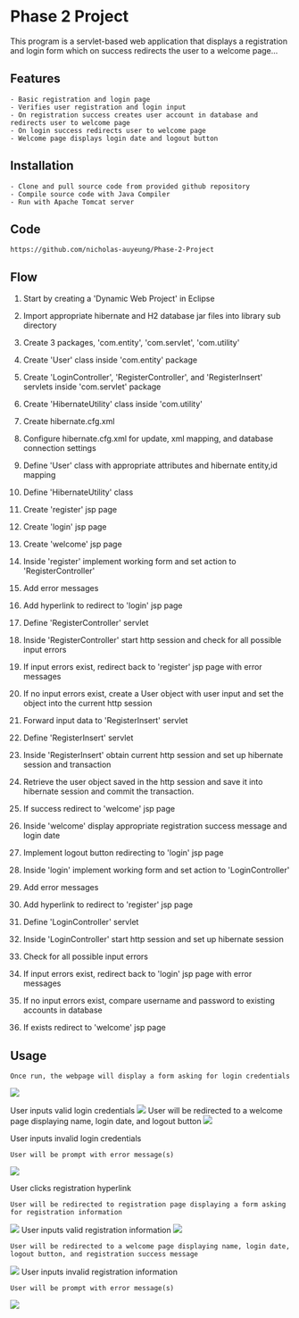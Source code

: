# Phase 2 Project

This program is a servlet-based web application that displays a registration and login form which on success redirects the user to a welcome page...

## Features

	- Basic registration and login page
	- Verifies user registration and login input
	- On registration success creates user account in database and redirects user to welcome page
	- On login success redirects user to welcome page
	- Welcome page displays login date and logout button

## Installation

	- Clone and pull source code from provided github repository
	- Compile source code with Java Compiler
	- Run with Apache Tomcat server

## Code

	https://github.com/nicholas-auyeung/Phase-2-Project

## Flow

1. Start by creating a 'Dynamic Web Project' in Eclipse

2. Import appropriate hibernate and H2 database jar files into library sub directory

3. Create 3 packages, 'com.entity', 'com.servlet', 'com.utility'

4. Create 'User' class inside 'com.entity' package

5. Create 'LoginController', 'RegisterController', and 'RegisterInsert' servlets inside 'com.servlet' package

6. Create 'HibernateUtility' class inside 'com.utility'

7. Create hibernate.cfg.xml

8. Configure hibernate.cfg.xml for update, xml mapping, and database connection settings

9. Define 'User' class with appropriate attributes and hibernate entity,id mapping

10. Define 'HibernateUtility' class

11. Create 'register' jsp page

12. Create 'login' jsp page

13. Create 'welcome' jsp page

14. Inside 'register' implement working form and set action to 'RegisterController'

15. Add error messages

16. Add hyperlink to redirect to 'login' jsp page

17. Define 'RegisterController' servlet

18. Inside 'RegisterController' start http session and check for all possible input errors

19. If input errors exist, redirect back to 'register' jsp page with error messages

20. If no input errors exist, create a User object with user input and set the object into the current http session

21. Forward input data to 'RegisterInsert' servlet

22. Define 'RegisterInsert' servlet

23. Inside 'RegisterInsert' obtain current http session and set up hibernate session and transaction

24. Retrieve the user object saved in the http session and save it into hibernate session and commit the transaction.

25. If success redirect to 'welcome' jsp page

26. Inside 'welcome' display appropriate registration success message and login date

28. Implement logout button redirecting to 'login' jsp page

29. Inside 'login' implement working form and set action to 'LoginController'

30. Add error messages

31. Add hyperlink to redirect to 'register' jsp page

32. Define 'LoginController' servlet

33. Inside 'LoginController' start http session and set up hibernate session

34. Check for all possible input errors

34. If input errors exist, redirect back to 'login' jsp page with error messages

35. If no input errors exist, compare username and password to existing accounts in database

37. If exists redirect to 'welcome' jsp page


## Usage

	Once run, the webpage will display a form asking for login credentials
![](screenshots/login.png)

User inputs valid login credentials
![](screenshots/logininput.png)
	User will be redirected to a welcome page displaying name, login date, and logout button
![](screenshots/welcome.png)


User inputs invalid login credentials
	
	User will be prompt with error message(s)
![](screenshots/loginerror.png)

User clicks registration hyperlink

	User will be redirected to registration page displaying a form asking for registration information
![](screenshots/register.png)
User inputs valid registration information
![](screenshots/registerinput.png)

	User will be redirected to a welcome page displaying name, login date, logout button, and registration success message
![](screenshots/registersuccess.png)
User inputs invalid registration information
	
	User will be prompt with error message(s)
![](screenshots/registererror.png)